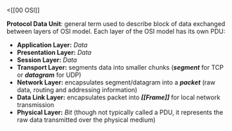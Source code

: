 <[[00 OSI]]

**Protocol Data Unit**: general term used to describe block of data exchanged between layers of OSI model. Each layer of the OSI model has its own PDU:

- **Application Layer:** *Data*
- **Presentation Layer:** *Data*
- **Session Layer:** *Data*
- **Transport Layer:** segments data into smaller chunks (***segment*** for TCP or ***datagram*** for UDP)
- **Network Layer:** encapsulates segment/datagram into a ***packet*** (raw data, routing and addressing information)
- **Data Link Layer:** encapsulates packet into ***[[Frame]]*** for local network transmission
- **Physical Layer:** *Bit* (though not typically called a PDU, it represents the raw data transmitted over the physical medium)